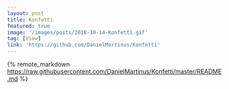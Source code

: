 ```yaml
---
layout: post
title: Konfetti
featured: true
image: '/images/posts/2018-10-14-Konfetti.gif'
tag: [View]
link: 'https://github.com/DanielMartinus/Konfetti'
---
```


{% remote_markdown https://raw.githubusercontent.com/DanielMartinus/Konfetti/master/README.md %}
